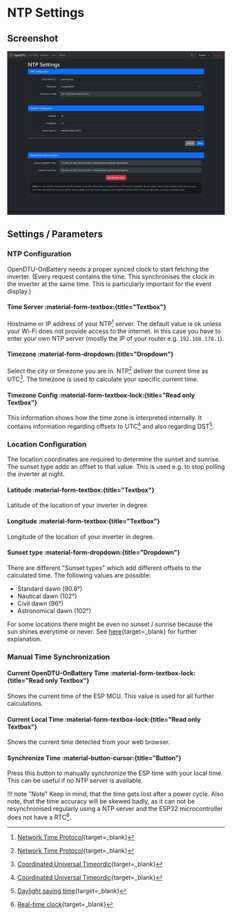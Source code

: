 # NTP Settings

## Screenshot

![NTP Settings](../../assets/images/screenshots/ntp_settings.png)

## Settings / Parameters

### NTP Configuration

OpenDTU-OnBattery needs a proper synced clock to start fetching the inverter. (Every request contains the time. This synchronises the clock in the inverter at the same time. This is particularly important for the event display.)

#### Time Server :material-form-textbox:{title="Textbox"}

Hostname or IP address of your NTP[^1] server. The default value is ok unless your Wi-Fi does not provide access to the internet. In this case you have to enter your own NTP server (mostly the IP of your router e.g. `192.168.178.1`).

#### Timezone :material-form-dropdown:{title="Dropdown"}

Select the city or timezone you are in. NTP[^1] deliver the current time as UTC[^2]. The timezone is used to calculate your specific current time.

#### Timezone Config :material-form-textbox-lock:{title="Read only Textbox"}

This information shows how the time zone is interpreted internally. It contains information regarding offsets to UTC[^2] and also regarding DST[^3].

### Location Configuration

The location coordinates are required to determine the sunset and sunrise. The sunset type adds an offset to that value. This is used e.g. to stop polling the inverter at night.

#### Latitude :material-form-textbox:{title="Textbox"}

Latitude of the location of your inverter in degree.

#### Longitude :material-form-textbox:{title="Textbox"}

Longitude of the location of your inverter in degree.

#### Sunset type :material-form-dropdown:{title="Dropdown"}

There are different "Sunset types" which add different offsets to the calculated time.
The following values are possible:

* Standard dawn (90.8°)
* Nautical dawn (102°)
* Civil dawn (96°)
* Astronomical dawn (102°)

For some locations there might be even no sunset / sunrise because the sun shines everytime or never. See [here](https://en.wikipedia.org/wiki/Twilight#Definitions_by_geometry){target=_blank} for further explanation.

### Manual Time Synchronization

#### Current OpenDTU-OnBattery Time :material-form-textbox-lock:{title="Read only Textbox"}

Shows the current time of the ESP MCU. This value is used for all further calculations.

#### Current Local Time :material-form-textbox-lock:{title="Read only Textbox"}

Shows the current time detected from your web browser.

#### Synchronize Time :material-button-cursor:{title="Button"}

Press this button to manually synchronize the ESP time with your local time. This can be useful if no NTP server is available.

!!! note "Note"
    Keep in mind, that the time gets lost after a power cycle. Also note, that the time accuracy will be skewed badly, as it can not be resynchronised regularly using a NTP server and the ESP32 microcontroller does not have a RTC[^4].

[^1]: [Network Time Protocol](https://en.wikipedia.org/wiki/Network_Time_Protocol){target=_blank}
[^2]: [Coordinated Universal Timeordic](https://en.wikipedia.org/wiki/Coordinated_Universal_Time){target=_blank}
[^3]: [Daylight saving time](https://en.wikipedia.org/wiki/Daylight_saving_time){target=_blank}
[^4]: [Real-time clock](https://en.wikipedia.org/wiki/Real-time_clock){target=_blank}
